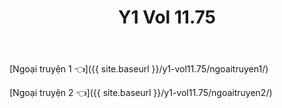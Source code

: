 ﻿---
layout: post
title: Y1 Vol 11.75
---

[Ngoại truyện 1 👈]({{ site.baseurl }}/y1-vol11.75/ngoaitruyen1/)

[Ngoại truyện 2 👈]({{ site.baseurl }}/y1-vol11.75/ngoaitruyen2/)
